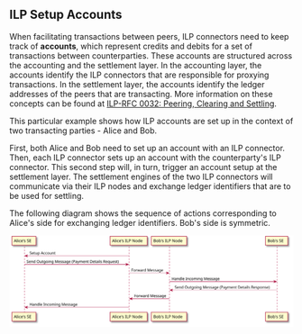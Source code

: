 ## ILP Setup Accounts

When facilitating transactions between peers, ILP connectors need to keep track of **accounts**, which represent credits and debits for a set of transactions between counterparties.
These accounts are structured across the accounting and the settlement layer.
In the accounting layer, the accounts identify the ILP connectors that are responsible for proxying transactions.
In the settlement layer, the accounts identify the ledger addresses of the peers that are transacting.
More information on these concepts can be found at [ILP-RFC 0032: Peering, Clearing and Settling](https://github.com/interledger/rfcs/blob/master/0032-peering-clearing-settlement/0032-peering-clearing-settlement.md).

This particular example shows how ILP accounts are set up in the context of two transacting parties - Alice and Bob.

First, both Alice and Bob need to set up an account with an ILP connector.
Then, each ILP connector sets up an account with the counterparty's ILP connector.
This second step will, in turn, trigger an account setup at the settlement layer.
The settlement engines of the two ILP connectors will communicate via their ILP nodes and exchange ledger identifiers that are to be used for settling.

The following diagram shows the sequence of actions corresponding to Alice's side for exchanging ledger identifiers.
Bob's side is symmetric.

![Exchanging ledger identifiers](./images/exchange-ledger-ids.svg)
